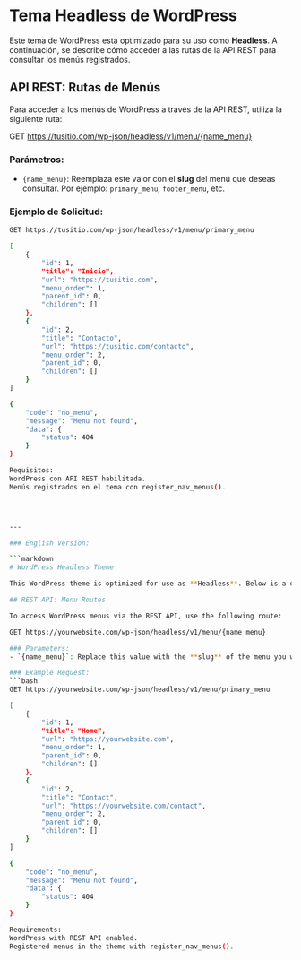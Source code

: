 # Tema Headless de WordPress

Este tema de WordPress está optimizado para su uso como **Headless**. A continuación, se describe cómo acceder a las rutas de la API REST para consultar los menús registrados.

## API REST: Rutas de Menús

Para acceder a los menús de WordPress a través de la API REST, utiliza la siguiente ruta:

GET https://tusitio.com/wp-json/headless/v1/menu/{name_menu}


### Parámetros:
- `{name_menu}`: Reemplaza este valor con el **slug** del menú que deseas consultar. Por ejemplo: `primary_menu`, `footer_menu`, etc.

### Ejemplo de Solicitud:
```bash
GET https://tusitio.com/wp-json/headless/v1/menu/primary_menu

[
    {
        "id": 1,
        "title": "Inicio",
        "url": "https://tusitio.com",
        "menu_order": 1,
        "parent_id": 0,
        "children": []
    },
    {
        "id": 2,
        "title": "Contacto",
        "url": "https://tusitio.com/contacto",
        "menu_order": 2,
        "parent_id": 0,
        "children": []
    }
]

{
    "code": "no_menu",
    "message": "Menu not found",
    "data": {
        "status": 404
    }
}

Requisitos:
WordPress con API REST habilitada.
Menús registrados en el tema con register_nav_menus().




---

### English Version:

```markdown
# WordPress Headless Theme

This WordPress theme is optimized for use as **Headless**. Below is a description of how to access the REST API routes to query registered menus.

## REST API: Menu Routes

To access WordPress menus via the REST API, use the following route:

GET https://yourwebsite.com/wp-json/headless/v1/menu/{name_menu}

### Parameters:
- `{name_menu}`: Replace this value with the **slug** of the menu you want to query. For example: `primary_menu`, `footer_menu`, etc.

### Example Request:
```bash
GET https://yourwebsite.com/wp-json/headless/v1/menu/primary_menu

[
    {
        "id": 1,
        "title": "Home",
        "url": "https://yourwebsite.com",
        "menu_order": 1,
        "parent_id": 0,
        "children": []
    },
    {
        "id": 2,
        "title": "Contact",
        "url": "https://yourwebsite.com/contact",
        "menu_order": 2,
        "parent_id": 0,
        "children": []
    }
]

{
    "code": "no_menu",
    "message": "Menu not found",
    "data": {
        "status": 404
    }
}

Requirements:
WordPress with REST API enabled.
Registered menus in the theme with register_nav_menus().